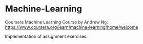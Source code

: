 # Machine-Learning

Coursera Machine Learning Course by Andrew Ng: 
https://www.coursera.org/learn/machine-learning/home/welcome

Implementation of assignment exercises. 
